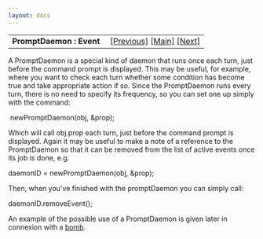 ```yaml
---
layout: docs
---
```

<table width="100%" data-border="0" data-cellspacing="0"
data-cellpadding="3" data-bgcolor="#C0C0C0">
<colgroup>
<col style="width: 50%" />
<col style="width: 50%" />
</colgroup>
<tbody>
<tr>
<td style="text-align: left;"><strong>PromptDaemon : Event<br />
</strong></td>
<td style="text-align: right;"><a href="sensedaemon.html">[Previous]</a>
<a href="generalintroduction.html">[Main]</a> <a
href="onetimepromptdaemon.html">[Next]</a></td>
</tr>
</tbody>
</table>

  
A PromptDaemon is a special kind of daemon that runs once each turn,
just before the command prompt is displayed. This may be useful, for
example, where you want to check each turn whether some condition has
become true and take appropriate action if so. Since the PromptDaemon
runs every turn, there is no need to specify its frequency, so you can
set one up simply with the command:  
  
 newPromptDaemon(obj, &prop);  
  
Which will call obj.prop each turn, just before the command prompt is
displayed. Again it may be useful to make a note of a reference to the
PromptDaemon so that it can be removed from the list of active events
once its job is done, e.g.  
  
daemonID = newPromptDaemon(obj, &prop);  
  
Then, when you've finished with the promptDaemon you can simply call:  
  
daemonID.removeEvent();  
  
An example of the possible use of a PromptDaemon is given later in
connexion with a [bomb](senseconnector.html).  
  
